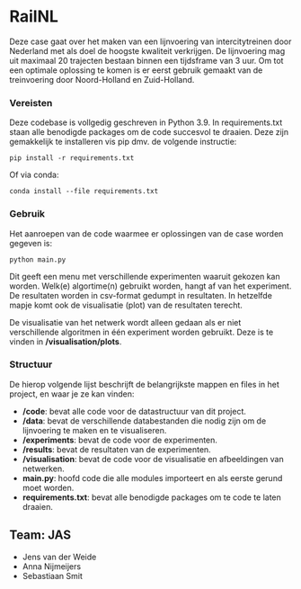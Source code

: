 # RailNL
Deze case gaat over het maken van een lijnvoering van intercitytreinen door Nederland met als doel de hoogste kwaliteit verkrijgen. De lijnvoering mag uit maximaal 20 trajecten bestaan binnen een tijdsframe van 3 uur. Om tot een optimale oplossing te komen is er eerst gebruik gemaakt van de treinvoering door Noord-Holland en Zuid-Holland.


### Vereisten
Deze codebase is vollgedig geschreven in Python 3.9. In requirements.txt staan alle benodigde packages om de code succesvol te draaien. Deze zijn gemakkelijk te installeren vis pip dmv. de volgende instructie:

```pip install -r requirements.txt``` 

Of via conda: 

```conda install --file requirements.txt```

### Gebruik
Het aanroepen van de code waarmee er oplossingen van de case worden gegeven is:

```python main.py```

Dit geeft een menu met verschillende experimenten waaruit gekozen kan worden. Welk(e) algortime(n) gebruikt worden, hangt af van het experiment.
De resultaten worden in csv-format gedumpt in resultaten. In hetzelfde mapje komt ook de visualisatie (plot) van de resultaten terecht.

De visualisatie van het netwerk wordt alleen gedaan als er niet verschillende algoritmen in één experiment worden gebruikt. Deze is te vinden in **/visualisation/plots**.
### Structuur

De hierop volgende lijst beschrijft de belangrijkste mappen en files in het project, en waar je ze kan vinden:

- **/code**: bevat alle code voor de datastructuur van dit project.
- **/data**: bevat de verschillende databestanden die nodig zijn om de lijnvoering te maken en te visualiseren.
- **/experiments**: bevat de code voor de experimenten.
- **/results**: bevat de resultaten van de experimenten.
- **/visualisation**: bevat de code voor de visualisatie en afbeeldingen van netwerken.
- **main.py**: hoofd code die alle modules importeert en als eerste gerund moet worden.
- **requirements.txt**: bevat alle benodigde packages om te code te laten draaien.


## Team: JAS
* Jens van der Weide
* Anna Nijmeijers
* Sebastiaan Smit
